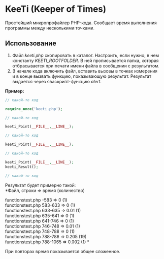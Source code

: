 # KeeTi (Keeper of Times)
Простейший микропрофайлер PHP-кода. Сообщает время выполнения программы между несколькими точками.
## Использование
1. Файл *keeti.php* скопировать в каталог. Настроить, если нужно, в нем константу *KEETI_ROOTFOLDER*. В ней прописывается папка, которая отбрасывается при печати имени файла в сообщении с результатом.
2. В начале кода включить файл, вставить вызовы в точках измерения и в конце вызвать функцию, показывающую результат. Результат выдается через яваскрипт-функцию *alert*.

**Пример:**
```PHP
// какой-то код

require_once('keeti.php');

// какой-то код

keeti_Point(__FILE__,__LINE__);

// какой-то код

keeti_Point(__FILE__,__LINE__);

// какой-то код

keeti_Point(__FILE__,__LINE__);
keeti_Result();

// какой-то код
```

Результат будет примерно такой:  
 *Файл, строки => время (количество)

functionstest.php -583 => 0 (1)  
functionstest.php 583-633 => 0 (1)  
functionstest.php 633-635 => 0.01 (1)  
functionstest.php 635-641 => 0 (1)  
functionstest.php 641-746 => 0 (1)  
functionstest.php 746-748 => 0.01 (1)  
functionstest.php 748-788 => 0 (1)  
functionstest.php 788-788 => 0.205 (19)  
functionstest.php 788-1065 => 0.002 (1)  *

При повторах время показывается общее сложенное.
